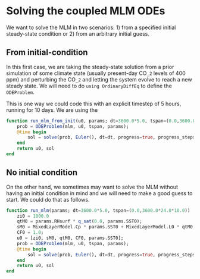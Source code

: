# Solving the coupled MLM ODEs

We want to solve the MLM in two scenarios: 1) from a specified initial steady-state condition or 2) from an arbitrary initial guess.

## From initial-condition
In this first case, we are taking the steady-state solution from a prior simulation of some climate state (usually present-day CO``_2`` levels of 400 ppm) and perturbing the CO``_2`` and letting the system evolve to reach a new steady state. We will need to do `using OrdinaryDiffEq` to define the `ODEProblem`.

This is one way we could code this with an explicit timestep of 5 hours, running for 10 days. We are using the 
```julia
function run_mlm_from_init(u0, params; dt=3600.0*5.0, tspan=(0.0,3600.0*24.0*10.0))
    prob = ODEProblem(mlm, u0, tspan, params);
    @time begin
        sol = solve(prob, Euler(), dt=dt, progress=true, progress_steps=50);
    end
    return u0, sol
end
```

## No initial condition
On the other hand, we sometimes may want to solve the MLM without having an initial condition in mind and we will need to make a good guess to start. We could do that as follows.
```julia
function run_mlm(params; dt=3600.0*5.0, tspan=(0.0,3600.0*24.0*10.0))
    zi0 = 1000.0
    qtM0 = params.RHsurf * q_sat(0.0, params.SST0);
    sM0 = MixedLayerModel.Cp * params.SST0 + MixedLayerModel.L0 * qtM0;
    CF0 = 1.0;
    u0 = [zi0, sM0, qtM0, CF0, params.SST0];
    prob = ODEProblem(mlm, u0, tspan, params);
    @time begin
        sol = solve(prob, Euler(), dt=dt, progress=true, progress_steps=50);
    end
    return u0, sol
end
```
